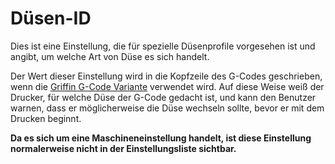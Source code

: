 Düsen-ID
====
Dies ist eine Einstellung, die für spezielle Düsenprofile vorgesehen ist und angibt, um welche Art von Düse es sich handelt.

Der Wert dieser Einstellung wird in die Kopfzeile des G-Codes geschrieben, wenn die [Griffin G-Code Variante](machine_gcode_flavor.md) verwendet wird. Auf diese Weise weiß der Drucker, für welche Düse der G-Code gedacht ist, und kann den Benutzer warnen, dass er möglicherweise die Düse wechseln sollte, bevor er mit dem Drucken beginnt.

**Da es sich um eine Maschineneinstellung handelt, ist diese Einstellung normalerweise nicht in der Einstellungsliste sichtbar.**